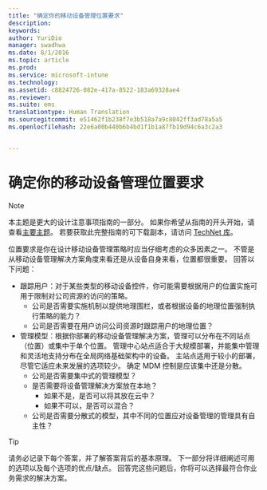 ```yaml
---
title: "确定你的移动设备管理位置要求"
description: 
keywords: 
author: YuriDio
manager: swadhwa
ms.date: 8/1/2016
ms.topic: article
ms.prod: 
ms.service: microsoft-intune
ms.technology: 
ms.assetid: c8824726-082e-417a-8522-183a69328ae4
ms.reviewer: 
ms.suite: ems
translationtype: Human Translation
ms.sourcegitcommit: e51462f1b238f7e3b518a7a9c8042ff3ad78a5a5
ms.openlocfilehash: 22e6a00b440b6b4bd1f1b1a87fb19d94c6a3c2a3


---
```


# 确定你的移动设备管理位置要求

>[!NOTE]
>本主题是更大的设计注意事项指南的一部分。 如果你希望从指南的开头开始，请查看[主要主题](mdm-design-considerations-guide.md)。 若要获取此完整指南的可下载副本，请访问 [TechNet 库](https://gallery.technet.microsoft.com/Mobile-Device-Management-7d401582)。

位置要求是你在设计移动设备管理策略时应当仔细考虑的众多因素之一。 不管是从移动设备管理解决方案角度来看还是从设备自身来看，位置都很重要。 回答以下问题：

- 跟踪用户：对于某些类型的移动设备控件，你可能需要根据用户的位置实施可用于限制对公司资源的访问的策略。
    - 公司是否需要实施机制以提供地理围栏，或者根据设备的地理位置强制执行策略的能力？ 
    - 公司是否需要在用户访问公司资源时跟踪用户的地理位置？
- 管理模型：根据你部署的移动设备管理解决方案，管理可以分布在不同站点（位置）或集中于单个位置。 管理中心站点适合于大规模部署，并能集中管理和灵活地支持分布在全局网络基础架构中的设备。 主站点适用于较小的部署，尽管它适应未来发展的选项较少。 确定 MDM 控制是应该集中还是分散。
    - 公司是否需要集中式的管理模型？
    - 是否需要将设备管理解决方案放在本地？
        - 如果不是，是否可以将其放在云中？
        - 如果不可以，是否可以混合？
    - 公司是否需要分散式的模型，其中不同的位置应对设备管理的管理具有自主性？

>[!TIP] 
> 请务必记录下每个答案，并了解答案背后的基本原理。 下一部分将详细阐述可用的选项以及每个选项的优点/缺点。  回答完这些问题后，你将可以选择最符合你业务需求的解决方案。




<!--HONumber=Aug16_HO1-->


